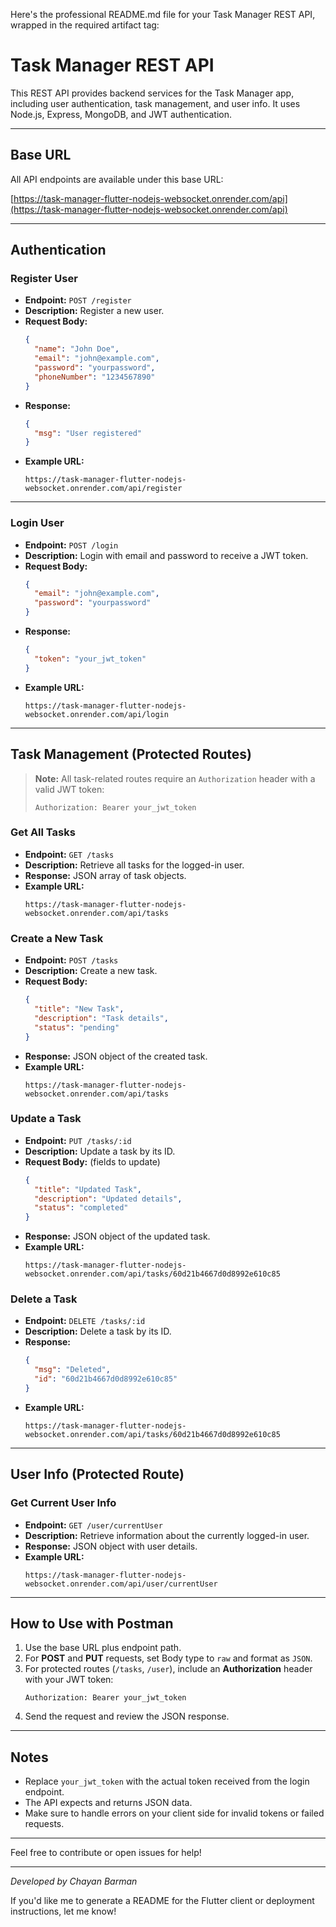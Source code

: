 Here's the professional README.md file for your Task Manager REST API, wrapped in the required artifact tag:

# Task Manager REST API

This REST API provides backend services for the Task Manager app, including user authentication, task management, and user info. It uses Node.js, Express, MongoDB, and JWT authentication.

---

## Base URL

All API endpoints are available under this base URL:

[https://task-manager-flutter-nodejs-websocket.onrender.com/api](https://task-manager-flutter-nodejs-websocket.onrender.com/api)

---

## Authentication

### Register User

- **Endpoint:** `POST /register`
- **Description:** Register a new user.
- **Request Body:**
  ```json
  {
    "name": "John Doe",
    "email": "john@example.com",
    "password": "yourpassword",
    "phoneNumber": "1234567890"
  }
  ```
- **Response:**
  ```json
  {
    "msg": "User registered"
  }
  ```
- **Example URL:**
  ```
  https://task-manager-flutter-nodejs-websocket.onrender.com/api/register
  ```

---

### Login User

- **Endpoint:** `POST /login`
- **Description:** Login with email and password to receive a JWT token.
- **Request Body:**
  ```json
  {
    "email": "john@example.com",
    "password": "yourpassword"
  }
  ```
- **Response:**
  ```json
  {
    "token": "your_jwt_token"
  }
  ```
- **Example URL:**
  ```
  https://task-manager-flutter-nodejs-websocket.onrender.com/api/login
  ```

---

## Task Management (Protected Routes)

> **Note:** All task-related routes require an `Authorization` header with a valid JWT token:
>
> ```
> Authorization: Bearer your_jwt_token
> ```

### Get All Tasks

- **Endpoint:** `GET /tasks`
- **Description:** Retrieve all tasks for the logged-in user.
- **Response:** JSON array of task objects.
- **Example URL:**
  ```
  https://task-manager-flutter-nodejs-websocket.onrender.com/api/tasks
  ```

### Create a New Task

- **Endpoint:** `POST /tasks`
- **Description:** Create a new task.
- **Request Body:**
  ```json
  {
    "title": "New Task",
    "description": "Task details",
    "status": "pending"
  }
  ```
- **Response:** JSON object of the created task.
- **Example URL:**
  ```
  https://task-manager-flutter-nodejs-websocket.onrender.com/api/tasks
  ```

### Update a Task

- **Endpoint:** `PUT /tasks/:id`
- **Description:** Update a task by its ID.
- **Request Body:** (fields to update)
  ```json
  {
    "title": "Updated Task",
    "description": "Updated details",
    "status": "completed"
  }
  ```
- **Response:** JSON object of the updated task.
- **Example URL:**
  ```
  https://task-manager-flutter-nodejs-websocket.onrender.com/api/tasks/60d21b4667d0d8992e610c85
  ```

### Delete a Task

- **Endpoint:** `DELETE /tasks/:id`
- **Description:** Delete a task by its ID.
- **Response:**
  ```json
  {
    "msg": "Deleted",
    "id": "60d21b4667d0d8992e610c85"
  }
  ```
- **Example URL:**
  ```
  https://task-manager-flutter-nodejs-websocket.onrender.com/api/tasks/60d21b4667d0d8992e610c85
  ```

---

## User Info (Protected Route)

### Get Current User Info

- **Endpoint:** `GET /user/currentUser`
- **Description:** Retrieve information about the currently logged-in user.
- **Response:** JSON object with user details.
- **Example URL:**
  ```
  https://task-manager-flutter-nodejs-websocket.onrender.com/api/user/currentUser
  ```

---

## How to Use with Postman

1. Use the base URL plus endpoint path.
2. For **POST** and **PUT** requests, set Body type to `raw` and format as `JSON`.
3. For protected routes (`/tasks`, `/user`), include an **Authorization** header with your JWT token:
   ```
   Authorization: Bearer your_jwt_token
   ```
4. Send the request and review the JSON response.

---

## Notes

- Replace `your_jwt_token` with the actual token received from the login endpoint.
- The API expects and returns JSON data.
- Make sure to handle errors on your client side for invalid tokens or failed requests.

---

Feel free to contribute or open issues for help!

---

_Developed by Chayan Barman_

If you'd like me to generate a README for the Flutter client or deployment instructions, let me know!
